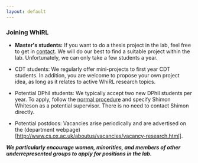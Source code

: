 ```yaml
---
layout: default
---
```


### Joining WhiRL

* **Master's students:** If you want to do a thesis project in the lab, feel free to get in [contact](https://oxwhirl.github.io/pages/contact.html). We will do our best to find a suitable project within the lab. Unfortunately, we can only take a few students a year.

* CDT students: We regularly offer mini-projects to first year CDT students.   In addition, you are welcome to propose your own project idea, as long as it relates to active WhiRL research topics.

* Potential DPhil students: We typically accept two new DPhil students per year. To apply, follow the [normal procedure](https://www.ox.ac.uk/admissions/graduate/courses/dphil-computer-science) and specify Shimon Whiteson as a potential supervisor.  There is no need to contact Shimon directly.

* Potential postdocs: Vacancies arise periodically and are advertised on the (department webpage)[http://www.cs.ox.ac.uk/aboutus/vacancies/vacancy-research.html].

***We particularly encourage women, minorities, and members of other underrepresented groups to apply for positions in the lab.***

